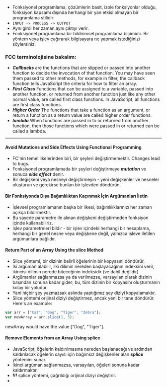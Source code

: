   - Fonksiyonel programlama, çözümlerin basit, izole fonksiyonlar olduğu, fonksiyon kapsamı dışında herhangi bir yan etkisi olmayan bir programlama stilidir:
  - ``INPUT -> PROCESS -> OUTPUT``
  - Aynı girdi her zaman aynı çıktıyı verir.
  - Fonksiyonel programlama bir bildirimsel programlama biçimidir. Bir yöntem veya işlev çağırarak bilgisayara ne yapmak istediğinizi söylersiniz.

### FCC terminolojisine bakalım:

  - ***Callbacks*** are the functions that are slipped or passed into another function to decide the invocation of that function.
You may have seen them passed to other methods, for example in filter, the callback function tells JavaScript the criteria for how to filter an array.
  - ***First Class*** Functions that can be assigned to a variable, passed into another function, or returned from another function just like any other normal value,
are called first class functions. In JavaScript, all functions are first class functions.
  - ***Higher Order*** The functions that take a function as an argument, or return a function as a return value are called higher order functions.
  - ***lambda*** When functions are passed in to or returned from another function, then those functions which were passed in or returned can be called a lambda.
 <hr>
 
 #### Avoid Mutations and Side Effects Using Functional Programming
 
  - FC'nin temel ilkelerinden biri, bir şeyleri değiştirmemektir. Changes lead to bugs.
  - Fonksiyonel programlamada bir şeyleri değiştirmeye ***mutation*** ve sonuca ***side effect*** denir.
  - Bir değişkeni veya nesneyi değiştirmeyin - yeni değişkenler ve nesneler oluşturun ve gerekirse bunları bir işlevden döndürün.
  
  
 #### Bir Fonksiyonda Dışa Bağımlılıktan Kaçınmak İçin Argümanları İletin
 
  - İşlevsel programlamanın başka bir ilkesi, bağımlılıklarınızı her zaman açıkça bildirmektir.
  - Bu sayede parametre ile alınan değişkeni değiştirmeden fonksiyon içinde kullanabiliriz.
  - İşlev parametreleri bildir - bir işlev içindeki herhangi bir hesaplama, herhangi bir genel nesne veya değişkene değil, yalnızca işleve iletilen argümanlara bağlıdır.
 
#### Return Part of an Array Using the slice Method

  - Slice yöntemi, bir dizinin belirli öğelerinin bir kopyasını döndürür.
  - İki argüman alabilir, ilki dilimin nereden başlayacağının indeksini verir, ikincisi dilimin nerede biteceğinin indeksidir (ve dahil değildir)
  - Argümanlar sağlanmazsa ya da verilmezse, varsayılan olarak dizinin başından sonuna kadar gider; bu, tüm dizinin bir kopyasını oluşturmanın kolay bir yoludur.
  - Yani hiçbir şey yazmazsak aslında yaptığımız şey diziyi kopyalamaktır.
  - Slice yöntemi orijinal diziyi değiştirmez, ancak yeni bir tane döndürür.
Here's an example:
```js
var arr = ["Cat", "Dog", "Tiger", "Zebra"];
var newArray = arr.slice(1, 3);
```
newArray would have the value ["Dog", "Tiger"].

#### Remove Elements from an Array Using splice

  - JavaScript, öğelerin kaldırılmasına nereden başlanacağı ve ardından kaldırılacak öğelerin sayısı için bağımsız değişkenler alan ***splice*** yöntemini sunar.
  - İkinci argüman sağlanmazsa, varsayılan, öğeleri sonuna kadar kaldırmaktır.
  - ***!!!*** splice yöntemi, çağrıldığı orijinal diziyi değiştirir.
  - 
